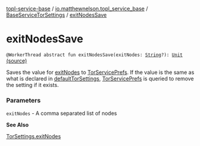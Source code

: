 [topl-service-base](../../index.md) / [io.matthewnelson.topl_service_base](../index.md) / [BaseServiceTorSettings](index.md) / [exitNodesSave](./exit-nodes-save.md)

# exitNodesSave

`@WorkerThread abstract fun exitNodesSave(exitNodes: `[`String`](https://kotlinlang.org/api/latest/jvm/stdlib/kotlin/-string/index.html)`?): `[`Unit`](https://kotlinlang.org/api/latest/jvm/stdlib/kotlin/-unit/index.html) [(source)](https://github.com/05nelsonm/TorOnionProxyLibrary-Android/blob/master/topl-service-base/src/main/java/io/matthewnelson/topl_service_base/BaseServiceTorSettings.kt#L231)

Saves the value for [exitNodes](exit-nodes-save.md#io.matthewnelson.topl_service_base.BaseServiceTorSettings$exitNodesSave(kotlin.String)/exitNodes) to [TorServicePrefs](../-tor-service-prefs/index.md). If the value is the same as what is
declared in [defaultTorSettings](default-tor-settings.md), [TorServicePrefs](../-tor-service-prefs/index.md) is queried to remove the setting if
it exists.

### Parameters

`exitNodes` - A comma separated list of nodes

**See Also**

[TorSettings.exitNodes](../../..//topl-core-base/io.matthewnelson.topl_core_base/-tor-settings/exit-nodes.md)

